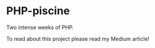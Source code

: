 # PHP-piscine
Two intense weeks of PHP.

To read about this project please read my Medium article! 
